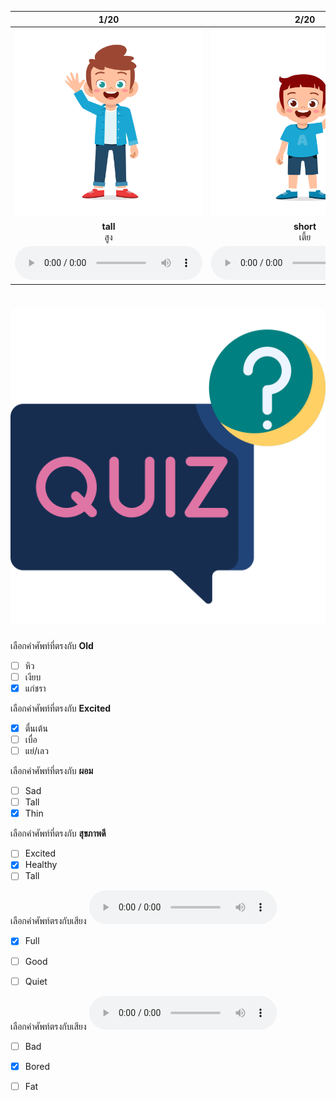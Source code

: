 <div class="carrousel">


|1/20|2/20|3/20|4/20|5/20|6/20|7/20|8/20|9/20|10/20|11/20|12/20|13/20|14/20|15/20|16/20|17/20|18/20|19/20|20/20|
| :----: | :----: | :----: | :----: | :----: | :----: | :----: | :----: | :----: | :----: | :----: | :----: | :----: | :----: | :----: | :----: | :----: | :----: | :----: | :----: |
|![](/media/img/describing&#x20;people__tall.svg)|![](/media/img/describing&#x20;people__short.svg)|![](/media/img/describing&#x20;people__fat.svg)|![](/media/img/describing&#x20;people__thin.svg)|![](/media/img/describing&#x20;people__young.svg)|![](/media/img/describing&#x20;people__old.svg)|![](/media/img/describing&#x20;people__good.svg)|![](/media/img/describing&#x20;people__bad.svg)|![](/media/img/describing&#x20;people__happy.svg)|![](/media/img/describing&#x20;people__sad.svg)|![](/media/img/describing&#x20;people__angry.svg)|![](/media/img/describing&#x20;people__calm.svg)|![](/media/img/describing&#x20;people__excited.svg)|![](/media/img/describing&#x20;people__bored.svg)|![](/media/img/describing&#x20;people__hungry.svg)|![](/media/img/describing&#x20;people__full.svg)|![](/media/img/describing&#x20;people__quiet.svg)|![](/media/img/describing&#x20;people__loud.svg)|![](/media/img/describing&#x20;people__healthy.svg)|![](/media/img/describing&#x20;people__sick.svg)|
|**tall**<br>สูง|**short**<br>เตี้ย|**fat**<br>อ้วน|**thin**<br>ผอม|**young**<br>หนุ่มสาว|**old**<br>แก่ชรา|**good**<br>ดี|**bad**<br>แย่/เลว|**happy**<br>มีความสุข|**sad**<br>เศร้า|**angry**<br>โกรธ|**calm**<br>สงบ|**excited**<br>ตื่นเต้น|**bored**<br>เบื่อ|**hungry**<br>หิว|**full**<br>อิ่ม|**quiet**<br>เงียบ|**loud**<br>เสียงดัง|**healthy**<br>สุขภาพดี|**sick**<br>ป่วย|
|![](/media/audio/tall.mp3)|![](/media/audio/short.mp3)|![](/media/audio/fat.mp3)|![](/media/audio/thin.mp3)|![](/media/audio/young.mp3)|![](/media/audio/old.mp3)|![](/media/audio/good.mp3)|![](/media/audio/bad.mp3)|![](/media/audio/happy.mp3)|![](/media/audio/sad.mp3)|![](/media/audio/angry.mp3)|![](/media/audio/calm.mp3)|![](/media/audio/excited.mp3)|![](/media/audio/bored.mp3)|![](/media/audio/hungry.mp3)|![](/media/audio/full.mp3)|![](/media/audio/quiet.mp3)|![](/media/audio/loud.mp3)|![](/media/audio/healthy.mp3)|![](/media/audio/sick.mp3)|

</div>



# ![icon](/media/icons/quiz.svg) 


 เลือกคำศัพท์ที่ตรงกับ **Old**
 - [ ] หิว
 - [ ] เงียบ
 - [x] แก่ชรา

 เลือกคำศัพท์ที่ตรงกับ **Excited**
 - [x] ตื่นเต้น
 - [ ] เบื่อ
 - [ ] แย่/เลว

 เลือกคำศัพท์ที่ตรงกับ **ผอม**
 - [ ] Sad
 - [ ] Tall
 - [x] Thin

 เลือกคำศัพท์ที่ตรงกับ **สุขภาพดี**
 - [ ] Excited
 - [x] Healthy
 - [ ] Tall

เลือกคำศัพท์ตรงกับเสียง ![](/media/audio/full.mp3) 
 - [x] Full
 - [ ] Good
 - [ ] Quiet


เลือกคำศัพท์ตรงกับเสียง ![](/media/audio/bored.mp3) 
 - [ ] Bad
 - [x] Bored
 - [ ] Fat

